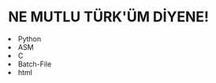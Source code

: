 <hl>
<h1>NE MUTLU TÜRK'ÜM DİYENE!</h1>
<list>
<li>Python</li>
<li>ASM</li>
<li>C</li>
<li>Batch-File</li>
<li>html</li>
</list>
